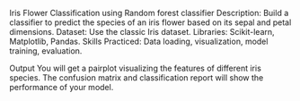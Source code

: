 Iris Flower Classification using Random forest classifier
Description: Build a classifier to predict the species of an iris flower based on its sepal and petal dimensions.
Dataset: Use the classic Iris dataset.
Libraries: Scikit-learn, Matplotlib, Pandas.
Skills Practiced: Data loading, visualization, model training, evaluation.

Output
You will get a pairplot visualizing the features of different iris species.
The confusion matrix and classification report will show the performance of your model.
